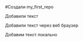#Создали  my_first_repo

Добавили текст 

Добавили текст через веб браузер 

Добавим текст локально 